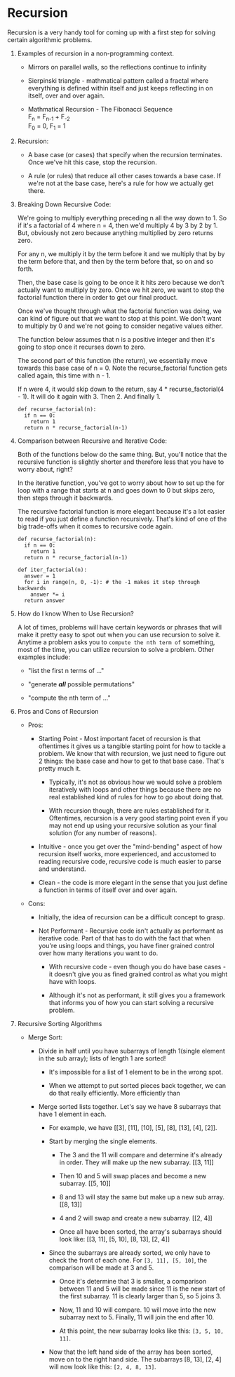 # Recursion

Recursion is a very handy tool for coming up with a first step for solving certain algorithmic problems. 

1. Examples of recursion in a non-programming context. 
  
    * Mirrors on parallel walls, so the reflections continue to infinity

    * Sierpinski triangle - mathmatical pattern called a fractal where everything is defined within itself and just keeps reflecting in on itself, over and over again.

    * Mathmatical Recursion - The Fibonacci Sequence <br>
      F<sub>n</sub> = F<sub>n-1</sub> + F<sub>-2</sub> <br> F<sub>0</sub> = 0,  F<sub>1</sub> = 1

2. Recursion:
  
    * A base case (or cases) that specify when the recursion terminates. Once we've hit this case, stop the recursion.

    * A rule (or rules) that reduce all other cases towards a base case. If we're not at the base case, here's a rule for how we actually get there.  

3. Breaking Down Recursive Code:

    We're going to multiply everything preceding n all the way down to 1. So if it's a factorial of 4 where n = 4, then we'd multiply 4 by 3 by 2 by 1. But, obviously not zero because anything multiplied by zero returns zero. 

    For any n, we multiply it by the term before it and we multiply that by by the term before that, and then by the term before that, so on and so forth. 

    Then, the base case is going to be once it it hits zero because we don't actually want to multiply by zero. Once we hit zero, we want to stop the factorial function there in order to get our final product. 

    Once we've thought through what the factorial function was doing, we can kind of figure out that we want to stop at this point. We don't want to multiply by 0 and we're not going to consider negative values either.

    The function below assumes that n is a positive integer and then it's going to stop once it recurses down to zero.

    The second part of this function (the return), we essentially move towards this base case of n = 0. Note the recurse_factorial function gets called again, this time with n - 1. 

    If n were 4, it would skip down to the return, say 4 * recurse_factorial(4 - 1). It will do it again with 3. Then 2. And finally 1.

    ```
    def recurse_factorial(n):
      if n == 0:
        return 1
      return n * recurse_factorial(n-1)
    ```

4. Comparison between Recursive and Iterative Code:

    Both of the functions below do the same thing. But, you'll notice that the recursive function is slightly shorter and therefore less that you have to worry about, right?

    In the iterative function, you've got to worry about how to set up the for loop with a range that starts at n and goes down to 0 but skips zero, then steps through it backwards. 

    The recursive factorial function is more elegant because it's a lot easier to read if you just define a function recursively. That's kind of one of the big trade-offs when it comes to recursive code again. 

    ```
    def recurse_factorial(n):
      if n == 0:
        return 1
      return n * recurse_factorial(n-1)

    def iter_factorial(n):
      answer = 1
      for i in range(n, 0, -1): # the -1 makes it step through backwards
        answer *= i
      return answer
    ```

5. How do I know When to Use Recursion? <br>

    A lot of times, problems will have certain keywords or phrases that will make it pretty easy to spot out when you can use recursion to solve it. Anytime a problem asks you to `compute the nth term of` something, most of the time, you can utilize recursion to solve a problem. Other examples include:

    * "list the first n terms of ..."

    * "generate **_all_** possible permutations"

    * "compute the nth term of ..."

6. Pros and Cons of Recursion

    * Pros:

        * Starting Point - Most important facet of recursion is that oftentimes it gives us a tangible starting point for how to tackle a problem. We know that with recursion, we just need to figure out 2 things: the base case and how to get to that base case. That's pretty much it. 
        
            * Typically, it's not as obvious how we would solve a problem iteratively with loops and other things because there are no real established kind of rules for how to go about doing that. 
            
            * With recursion though, there are rules established for it. Oftentimes, recursion is a very good starting point even if you may not end up using your recursive solution as your final solution (for any number of reasons). 

        * Intuitive - once you get over the "mind-bending" aspect of how recursion itself works, more experienced, and accustomed to reading recursive code, recursive code is much easier to parse and understand.

        * Clean - the code is more elegant in the sense that you just define a function in terms of itself over and over again. 

    * Cons:

        * Initially, the idea of recursion can be a difficult concept to grasp.

        * Not Performant - Recursive code isn't actually as performant as iterative code. Part of that has to do with the fact that when you're using loops and things, you have finer grained control over how many iterations you want to do. 

            * With recursive code - even though you do have base cases - it doesn't give you as fined grained control as what you might have with loops. 

            * Although it's not as performant, it still gives you a framework that informs you of how you can start solving a recursive problem. 

7. Recursive Sorting Algorithms

    * Merge Sort:

        * Divide in half until you have subarrays of length 1(single element in the sub array); lists of length 1 are sorted!

            * It's impossible for a list of 1 element to be in the wrong spot. 

            * When we attempt to put sorted pieces back together, we can do that really efficiently. More efficiently than 

        * Merge sorted lists together. Let's say we have 8 subarrays that have 1 element in each. 
        
            * For example, we have [[3], [11], [10], [5], [8], [13], [4], [2]]. 

            * Start by merging the single elements. 
            
                * The 3 and the 11 will compare and determine it's already in order. They will make up the new subarray. [[3, 11]]

                * Then 10 and 5 will swap places and become a new subarray. [[5, 10]]

                * 8 and 13 will stay the same but make up a new sub array. [[8, 13]]

                * 4 and 2 will swap and create a new subarray. [[2, 4]]

                * Once all have been sorted, the array's subarrays should look like: [[3, 11], [5, 10], [8, 13], [2, 4]]

            * Since the subarrays are already sorted, we only have to check the front of each one. For `[3, 11], [5, 10]`, the comparison will be made at 3 and 5. 

                * Once it's determine that 3 is smaller, a comparison between 11 and 5 will be made since 11 is the new start of the first subarray. 11 is clearly larger than 5, so 5 joins 3. 

                * Now, 11 and 10 will compare. 10 will move into the new subarray next to 5. Finally, 11 will join the end after 10. 

                * At this point, the new subarray looks like this: `[3, 5, 10, 11]`.

            * Now that the left hand side of the array has been sorted, move on to the right hand side. The subarrays [8, 13], [2, 4] will now look like this: `[2, 4, 8, 13]`.

